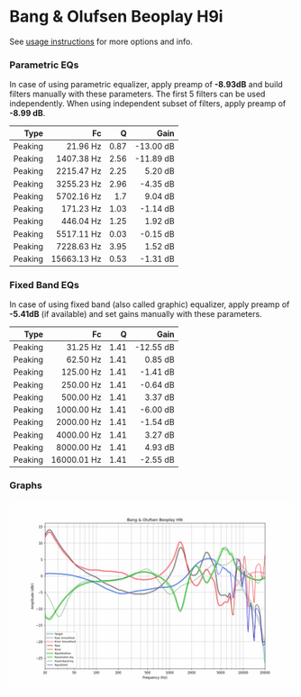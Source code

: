 # Bang & Olufsen Beoplay H9i
See [usage instructions](https://github.com/jaakkopasanen/AutoEq#usage) for more options and info.

### Parametric EQs
In case of using parametric equalizer, apply preamp of **-8.93dB** and build filters manually
with these parameters. The first 5 filters can be used independently.
When using independent subset of filters, apply preamp of **-8.99 dB**.

| Type    | Fc          |    Q | Gain      |
|--------:|------------:|-----:|----------:|
| Peaking | 21.96 Hz    | 0.87 | -13.00 dB |
| Peaking | 1407.38 Hz  | 2.56 | -11.89 dB |
| Peaking | 2215.47 Hz  | 2.25 | 5.20 dB   |
| Peaking | 3255.23 Hz  | 2.96 | -4.35 dB  |
| Peaking | 5702.16 Hz  | 1.7  | 9.04 dB   |
| Peaking | 171.23 Hz   | 1.03 | -1.14 dB  |
| Peaking | 446.04 Hz   | 1.25 | 1.92 dB   |
| Peaking | 5517.11 Hz  | 0.03 | -0.15 dB  |
| Peaking | 7228.63 Hz  | 3.95 | 1.52 dB   |
| Peaking | 15663.13 Hz | 0.53 | -1.31 dB  |

### Fixed Band EQs
In case of using fixed band (also called graphic) equalizer, apply preamp of **-5.41dB**
(if available) and set gains manually with these parameters.

| Type    | Fc          |    Q | Gain      |
|--------:|------------:|-----:|----------:|
| Peaking | 31.25 Hz    | 1.41 | -12.55 dB |
| Peaking | 62.50 Hz    | 1.41 | 0.85 dB   |
| Peaking | 125.00 Hz   | 1.41 | -1.41 dB  |
| Peaking | 250.00 Hz   | 1.41 | -0.64 dB  |
| Peaking | 500.00 Hz   | 1.41 | 3.37 dB   |
| Peaking | 1000.00 Hz  | 1.41 | -6.00 dB  |
| Peaking | 2000.00 Hz  | 1.41 | -1.54 dB  |
| Peaking | 4000.00 Hz  | 1.41 | 3.27 dB   |
| Peaking | 8000.00 Hz  | 1.41 | 4.93 dB   |
| Peaking | 16000.01 Hz | 1.41 | -2.55 dB  |

### Graphs
![](./Bang%20&%20Olufsen%20Beoplay%20H9i.png)